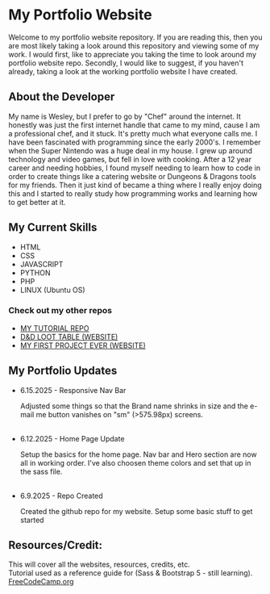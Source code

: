 # My Portfolio Website
Welcome to my portfolio website repository. If you are reading this, then you are most likely taking a look around this repository and viewing some of my work. I would first, like to appreciate you taking the time to look around my portfolio website repo. Secondly, I would like to suggest, if you haven't already, taking a look at the working portfolio website I have created.

## About the Developer
My name is Wesley, but I prefer to go by "Chef" around the internet. It honestly was just the first internet handle that came to my mind, cause I am a professional chef, and it stuck. It's pretty much what everyone calls me. I have been fascinated with programming since the early 2000's. I remember when the Super Nintendo was a huge deal in my house. I grew up around technology and video games, but fell in love with cooking. After a 12 year career and needing hobbies, I found myself needing to learn how to code in order to create things like a catering website or Dungeons & Dragons tools for my friends. Then it just kind of became a thing where I really enjoy doing this and I started to really study how programming works and learning how to get better at it.

## My Current Skills
<ul>
<li>HTML</li>
<li>CSS</li>
<li>JAVASCRIPT</li>
<li>PYTHON</li>
<li>PHP</li>
<li>LINUX (Ubuntu OS)</li>
</ul>

### Check out my other repos
<ul>
  <li><a href="https://github.com/Chef91/Tutorial-Repo">MY TUTORIAL REPO</a></li>
  <li><a href="https://github.com/Chef91/Dnd-loot-website">D&D LOOT TABLE (WEBSITE)</a></li>
  <li><a href="https://github.com/Chef91/2DC-Foodblog">MY FIRST PROJECT EVER (WEBSITE)</a></li>
</ul>

## My Portfolio Updates

<ul>
  <li>6.15.2025 - Responsive Nav Bar</li>
    <p>Adjusted some things so that the Brand name shrinks in size and the e-mail me button vanishes on "sm" (>575.98px) screens.</p>
      <br>
  <li>6.12.2025 - Home Page Update</li>
    <p>Setup the basics for the home page. Nav bar and Hero section are now all in working order. I've also choosen theme colors and set that up in the sass file.</p>
    <br>
  <li>6.9.2025 - Repo Created</li>
    <p>Created the github repo for my website. Setup some basic stuff to get started</p>
</ul>

## Resources/Credit:
This will cover all the websites, resources, credits, etc.
<br>
Tutorial used as a reference guide for (Sass & Bootstrap 5 - still learning).<br>
<a href="(https://www.youtube.com/watch?v=iJKCj8uAHz8&t=3312s)">FreeCodeCamp.org</a>